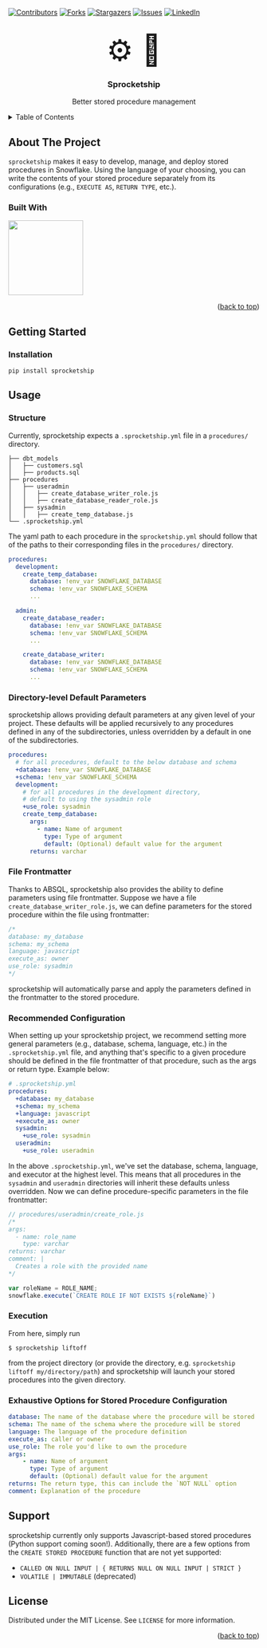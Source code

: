 <!-- Improved compatibility of back to top link: See: https://github.com/othneildrew/Best-README-Template/pull/73 -->
<a name="readme-top"></a>
<!--
*** Thanks for checking out the Best-README-Template. If you have a suggestion
*** that would make this better, please fork the repo and create a pull request
*** or simply open an issue with the tag "enhancement".
*** Don't forget to give the project a star!
*** Thanks again! Now go create something AMAZING! :D
-->



<!-- PROJECT SHIELDS -->
<!--
*** I'm using markdown "reference style" links for readability.
*** Reference links are enclosed in brackets [ ] instead of parentheses ( ).
*** See the bottom of this document for the declaration of the reference variables
*** for contributors-url, forks-url, etc. This is an optional, concise syntax you may use.
*** https://www.markdownguide.org/basic-syntax/#reference-style-links
-->
[![Contributors][contributors-shield]][contributors-url]
[![Forks][forks-shield]][forks-url]
[![Stargazers][stars-shield]][stars-url]
[![Issues][issues-shield]][issues-url]
[![LinkedIn][linkedin-shield]][linkedin-url]



<!-- PROJECT LOGO -->
<br />
<div align="center">
  <a href="https://github.com/nicklausroach/sprocketship" style="font-size: 60px; text-decoration: none;">
    ⚙️ 🚀
  </a>
<h3 align="center">Sprocketship</h3>

  <p align="center">
    Better stored procedure management
  </p>
</div>



<!-- TABLE OF CONTENTS -->
<details>
  <summary>Table of Contents</summary>
  <ol>
    <li>
      <a href="#about-the-project">About The Project</a>
      <ul>
        <li><a href="#built-with">Built With</a></li>
      </ul>
    </li>
    <li>
      <a href="#getting-started">Getting Started</a>
      <ul>
        <li><a href="#installation">Installation</a></li>
      </ul>
    </li>
    <li><a href="#usage">Usage</a></li>
    <li><a href="#license">License</a></li>
  </ol>
</details>



<!-- ABOUT THE PROJECT -->
## About The Project

`sprocketship` makes it easy to develop, manage, and deploy stored procedures in Snowflake. Using the language of your choosing, you can write the contents of your stored procedure separately from its configurations (e.g., `EXECUTE AS`, `RETURN TYPE`, etc.). 




### Built With

<a href=https://github.com/pipeline-tools/ABSQL>
<img src=https://raw.githubusercontent.com/pipeline-tools/ABSQL/598fcab4a5ccb1ca674c40e740b4edd9f99251a6/images/logo_400.svg width='150'>
</a>

<p align="right">(<a href="#readme-top">back to top</a>)</p>



<!-- GETTING STARTED -->
## Getting Started

### Installation

`pip install sprocketship`



<!-- USAGE EXAMPLES -->
## Usage

### Structure

Currently, sprocketship expects a `.sprocketship.yml` file in a `procedures/` directory.

```
├── dbt_models
│   ├── customers.sql
│   ├── products.sql
├── procedures
│   ├── useradmin
│   │   ├── create_database_writer_role.js
│   │   ├── create_database_reader_role.js
│   ├── sysadmin
│   │   ├── create_temp_database.js
└── .sprocketship.yml
```

The yaml path to each procedure in the `sprocketship.yml` should follow that of the paths to their corresponding files in the `procedures/` directory. 

```yml
procedures:
  development:
    create_temp_database:
      database: !env_var SNOWFLAKE_DATABASE
      schema: !env_var SNOWFLAKE_SCHEMA
      ...

  admin:
    create_database_reader:
      database: !env_var SNOWFLAKE_DATABASE
      schema: !env_var SNOWFLAKE_SCHEMA
      ...

    create_database_writer:
      database: !env_var SNOWFLAKE_DATABASE
      schema: !env_var SNOWFLAKE_SCHEMA
      ...
```

### Directory-level Default Parameters

sprocketship allows providing default parameters at any given level of
your project. These defaults will be applied recursively to any procedures
defined in any of the subdirectories, unless overridden by a default in one
of the subdirectories.

```yml
procedures:
  # for all procedures, default to the below database and schema
  +database: !env_var SNOWFLAKE_DATABASE
  +schema: !env_var SNOWFLAKE_SCHEMA
  development:
    # for all procedures in the development directory,
    # default to using the sysadmin role
    +use_role: sysadmin
    create_temp_database:
      args:
        - name: Name of argument
          type: Type of argument
          default: (Optional) default value for the argument
      returns: varchar
```

### File Frontmatter

Thanks to ABSQL, sprocketship also provides the ability to define parameters using file frontmatter. Suppose we have a file `create_database_writer_role.js`, we can define parameters for the stored procedure within the file using frontmatter:

```js
/*
database: my_database
schema: my_schema
language: javascript
execute_as: owner
use_role: sysadmin
*/
```

sprocketship will automatically parse and apply the parameters defined in the frontmatter to the stored procedure.

### Recommended Configuration

When setting up your sprocketship project, we recommend setting more general parameters (e.g., database, schema, language, etc.) in the `.sprocketship.yml` file, and anything that's specific to a given procedure should be defined in the file frontmatter of that procedure, such as the args or return type. Example below:

```yml
# .sprocketship.yml
procedures:
  +database: my_database
  +schema: my_schema
  +language: javascript
  +execute_as: owner
  sysadmin:
    +use_role: sysadmin
  useradmin:
    +use_role: useradmin
```

In the above `.sprocketship.yml`, we've set the database, schema, language, and executor at the highest level. This means that all procedures in the `sysadmin` and `useradmin` directories will inherit these defaults unless overridden. Now we can define procedure-specific
parameters in the file frontmatter:

```js
// procedures/useradmin/create_role.js
/*
args:
  - name: role_name
    type: varchar
returns: varchar
comment: |
  Creates a role with the provided name
*/

var roleName = ROLE_NAME;
snowflake.execute(`CREATE ROLE IF NOT EXISTS ${roleName}`)
```

### Execution

From here, simply run 

`$ sprocketship liftoff` 

from the project directory (or provide the directory, e.g. `sprocketship liftoff my/directory/path`) and sprocketship will launch your stored procedures into the given directory. 

### Exhaustive Options for Stored Procedure Configuration

```yml
database: The name of the database where the procedure will be stored
schema: The name of the schema where the procedure will be stored
language: The language of the procedure definition
execute_as: caller or owner
use_role: The role you'd like to own the procedure
args:
    - name: Name of argument
      type: Type of argument
      default: (Optional) default value for the argument
returns: The return type, this can include the `NOT NULL` option
comment: Explanation of the procedure
```

## Support

sprocketship currently only supports Javascript-based stored procedures (Python support coming soon!). Additionally, there are a few options from the `CREATE STORED PROCEDURE` function that are not yet supported:

* `CALLED ON NULL INPUT | { RETURNS NULL ON NULL INPUT | STRICT }`
* `VOLATILE | IMMUTABLE` (deprecated)


<!-- LICENSE -->
## License

Distributed under the MIT License. See `LICENSE` for more information.

<p align="right">(<a href="#readme-top">back to top</a>)</p>


<!-- MARKDOWN LINKS & IMAGES -->
<!-- https://www.markdownguide.org/basic-syntax/#reference-style-links -->
[contributors-shield]: https://img.shields.io/github/contributors/nicklausroach/sprocketship.svg?style=for-the-badge
[contributors-url]: https://github.com/nicklausroach/sprocketship/graphs/contributors
[forks-shield]: https://img.shields.io/github/forks/nicklausroach/sprocketship.svg?style=for-the-badge
[forks-url]: https://github.com/nicklausroach/sprocketship/network/members
[stars-shield]: https://img.shields.io/github/stars/nicklausroach/sprocketship.svg?style=for-the-badge
[stars-url]: https://github.com/nicklausroach/sprocketship/stargazers
[issues-shield]: https://img.shields.io/github/issues/nicklausroach/sprocketship.svg?style=for-the-badge
[issues-url]: https://github.com/nicklausroach/sprocketship/issues
[license-shield]: https://img.shields.io/github/license/nicklausroach/sprocketship.svg?style=for-the-badge
[license-url]: https://github.com/nicklausroach/sprocketship/blob/main/LICENSE
[linkedin-shield]: https://img.shields.io/badge/-LinkedIn-black.svg?style=for-the-badge&logo=linkedin&colorB=555
[linkedin-url]: https://linkedin.com/in/nicklausroach
